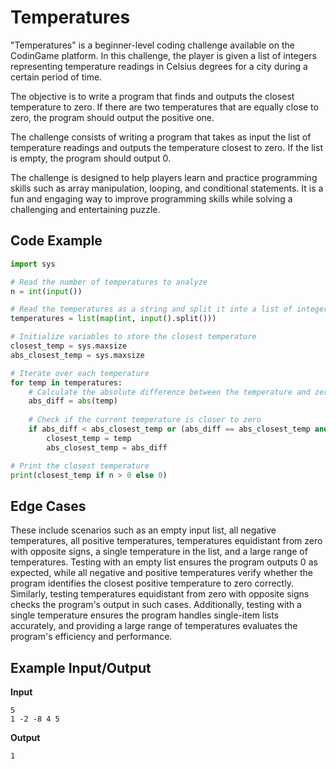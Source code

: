 # Temperatures

"Temperatures" is a beginner-level coding challenge available on the CodinGame platform. In this challenge, the player is given a list of integers representing temperature readings in Celsius degrees for a city during a certain period of time.

The objective is to write a program that finds and outputs the closest temperature to zero. If there are two temperatures that are equally close to zero, the program should output the positive one.

The challenge consists of writing a program that takes as input the list of temperature readings and outputs the temperature closest to zero. If the list is empty, the program should output 0.

The challenge is designed to help players learn and practice programming skills such as array manipulation, looping, and conditional statements. It is a fun and engaging way to improve programming skills while solving a challenging and entertaining puzzle.

## Code Example

```python
import sys

# Read the number of temperatures to analyze
n = int(input())

# Read the temperatures as a string and split it into a list of integers
temperatures = list(map(int, input().split()))

# Initialize variables to store the closest temperature
closest_temp = sys.maxsize
abs_closest_temp = sys.maxsize

# Iterate over each temperature
for temp in temperatures:
    # Calculate the absolute difference between the temperature and zero
    abs_diff = abs(temp)
    
    # Check if the current temperature is closer to zero
    if abs_diff < abs_closest_temp or (abs_diff == abs_closest_temp and temp > closest_temp):
        closest_temp = temp
        abs_closest_temp = abs_diff

# Print the closest temperature
print(closest_temp if n > 0 else 0)

```

## Edge Cases

These include scenarios such as an empty input list, all negative temperatures, all positive temperatures, temperatures equidistant from zero with opposite signs, a single temperature in the list, and a large range of temperatures. Testing with an empty list ensures the program outputs 0 as expected, while all negative and positive temperatures verify whether the program identifies the closest positive temperature to zero correctly. Similarly, testing temperatures equidistant from zero with opposite signs checks the program's output in such cases. Additionally, testing with a single temperature ensures the program handles single-item lists accurately, and providing a large range of temperatures evaluates the program's efficiency and performance.

## Example Input/Output

**Input**

```
5
1 -2 -8 4 5
```

**Output**

```
1
```
